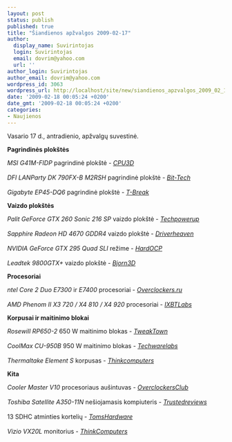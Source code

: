 ```yaml
---
layout: post
status: publish
published: true
title: "Šiandienos apžvalgos 2009-02-17"
author:
  display_name: Suvirintojas
  login: Suvirintojas
  email: dovrim@yahoo.com
  url: ''
author_login: Suvirintojas
author_email: dovrim@yahoo.com
wordpress_id: 3063
wordpress_url: http://localhost/site/new/siandienos_apzvalgos_2009_02_17/
date: '2009-02-18 00:05:24 +0200'
date_gmt: '2009-02-18 00:05:24 +0200'
categories:
- Naujienos
---
```

<p>Vasario 17 d., antradienio, apžvalgų suvestinė.</p>
<p><b>Pagrindinės plokštės</b></p>
<p><i>MSI G41M-FIDP</i> pagrindinė plokštė - <i><a class="ns" href="http://www.cpu3d.com/review/7267-1/msi-g41m-fidp-motherboard/introduction.html">CPU3D</a></i><br />
<br /><i>DFI LANParty DK 790FX-B M2RSH</i> pagrindinė plokštė - <i><a class="ns" href="http://www.bit-tech.net/hardware/motherboards/2009/02/17/dfi-lanparty-dk-790fx-b-review/1">Bit-Tech</a></i><br />
<br /><i>Gigabyte EP45-DQ6</i> pagrindinė plokštė - <i><a class="ns" href="http://www.tbreak.com/articles/51/1/Gigabyte-EP45-DQ6/Page1.html">T-Break</a></i></p>
<p><b>Vaizdo plokštės</b></p>
<p><i>Palit GeForce GTX 260 Sonic 216 SP</i> vaizdo plokštė - <i><a class="ns" href="http://www.techpowerup.com/reviews/Palit/GeForce_GTX_260_Sonic_216_SP/">Techpowerup</a></i><br />
<br /><i>Sapphire Radeon HD 4670 GDDR4</i> vaizdo plokštė - <i><a class="ns" href="http://www.driverheaven.net/reviews.php?reviewid=718">Driverheaven</a></i><br />
<br /><i>NVIDIA GeForce GTX 295 Quad SLI</i> režime - <i><a class="ns" href="http://enthusiast.hardocp.com/article.html?art=MTYyMywxLCxoZW50aHVzaWFzdA==">HardOCP</a></i><br />
<br /><i>Leadtek 9800GTX+</i> vaizdo plokštė - <i><a class="ns" href="http://bjorn3d.com/read.php?cID=1475">Bjorn3D</a></i></p>
<p><b>Procesoriai</b></p>
<p><i>ntel Core 2 Duo E7300</i> ir <i>E7400</i> procesoriai - <i><a class="ns" href="http://overclockers.ru/lab/32104.shtml">Overclockers.ru</a></i><br />
<br /><i>AMD Phenom II X3 720 / X4 810 / X4 920</i> procesoriai - <i><a class="ns" href="http://ixbtlabs.com/articles3/cpu/amd-phenom-2-720-810-920-p1.html">IXBTLabs</a></i></p>
<p><b>Korpusai ir maitinimo blokai</b></p>
<p><i>Rosewill RP650-2</i> 650 W maitinimo blokas - <i><a class="ns" href="http://www.tweaktown.com/reviews/1751/rosewill_rp650_2_650_watt_power_supply/index.html">TweakTown</a></i><br />
<br /><i>CoolMax CU-950B</i> 950 W maitinimo blokas - <i><a class="ns" href="http://www.techwarelabs.com/reviews/PowerSupply/CoolMax-CUG-950B/">Techwarelabs</a></i><br />
<br /><i>Thermaltake Element S</i> korpusas - <i><a class="ns" href="http://www.thinkcomputers.org/index.php?x=reviews&id=929">Thinkcomputers</a></i></p>
<p><b>Kita</b></p>
<p><i>Cooler Master V10</i> procesoriaus aušintuvas - <i><a class="ns" href="http://www.overclockersclub.com/reviews/cm_v10/">OverclockersClub</a></i><br />
<br /><i>Toshiba Satellite A350-11N</i> nešiojamasis kompiuteris - <i><a class="ns" href="http://www.trustedreviews.com/notebooks/review/2009/02/17/Toshiba-Satellite-A350-11N/p1">Trustedreviews</a></i><br />
<br />13 SDHC atminties kortelių - <i><a class="ns" href="http://www.tomshardware.com/reviews/sdhc-memory-card,2143.html">TomsHardware</a></i><br />
<br /><i>Vizio VX20L</i> monitorius - <i><a class="ns" href="http://www.thinkcomputers.org/index.php?x=reviews&id=930">ThinkComputers</a></i><br /></p>
